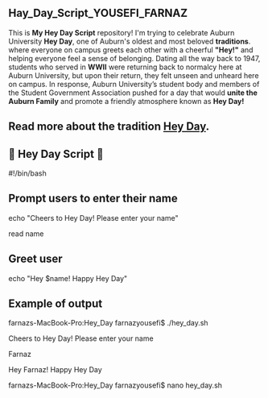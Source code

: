 ## Hay_Day_Script_YOUSEFI_FARNAZ


This is **My Hey Day Script** repository! 
I'm trying to celebrate Auburn University **Hey Day**, one of Auburn's oldest and most beloved **traditions**. where everyone on campus greets each other with a cheerful **"Hey!"** and helping everyone feel a sense of belonging. 
Dating all the way back to 1947, students who served in **WWII** were returning back to normalcy here at Auburn University, but upon their return, they felt unseen and unheard here on campus. In response, Auburn University’s student body and members of the Student Government Association pushed for a day that would **unite the Auburn Family** and promote a friendly atmosphere known as **Hey Day!**

## Read more about the tradition [Hey Day](http://sga.auburn.edu/hey-day/).


## 🎉 Hey Day Script 🎉

#!/bin/bash

## Prompt users to enter their name
echo "Cheers to Hey Day! Please enter your name"

read name

## Greet user
echo "Hey $name! Happy Hey Day"

## Example of output

farnazs-MacBook-Pro:Hey_Day farnazyousefi$ ./hey_day.sh

Cheers to Hey Day! Please enter your name

Farnaz

Hey Farnaz! Happy Hey Day

farnazs-MacBook-Pro:Hey_Day farnazyousefi$ nano hey_day.sh 

